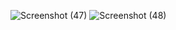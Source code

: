 ![Screenshot (47)](https://user-images.githubusercontent.com/102612221/179391992-68ef5a7b-9924-4a1c-bcf7-d3ffa68307ac.png)
![Screenshot (48)](https://user-images.githubusercontent.com/102612221/179392001-e0c32f2e-935e-4261-90d8-0cb7e3380cde.png)
